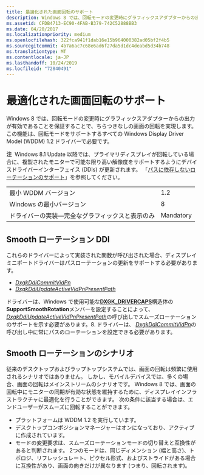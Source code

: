 ```yaml
---
title: 最適化された画面回転のサポート
description: Windows 8 では、回転モードの変更時にグラフィックスアダプターからの出力が有効であることを保証することで、ちらつきなしの画面の回転を実現します。
ms.assetid: CFDB4713-EC90-4FAB-B379-742C52888BB3
ms.date: 04/20/2017
ms.localizationpriority: medium
ms.openlocfilehash: 322fca941f1dab16e15b964000382ad05bf2f4b5
ms.sourcegitcommit: 4b7a6ac7c68e6ad6f27da5d1dc4deabd5d34b748
ms.translationtype: MT
ms.contentlocale: ja-JP
ms.lasthandoff: 10/24/2019
ms.locfileid: "72840491"
---
```

# <a name="optimized-screen-rotation-support"></a>最適化された画面回転のサポート


Windows 8 では、回転モードの変更時にグラフィックスアダプターからの出力が有効であることを保証することで、ちらつきなしの画面の回転を実現します。 この機能は、回転モードをサポートするすべての Windows Display Driver Model (WDDM) 1.2 ドライバーで必要です。

**注**  Windows 8.1 Update 以降では、プライマリディスプレイが回転している場合に、複製されたモニターで可能な限り高い解像度をサポートするようにデバイスドライバーインターフェイス (DDIs) が更新されます。 「[パスに依存しないローテーションのサポート](supporting-path-independent-rotation.md)」を参照してください。

 

|                                                      |           |
|------------------------------------------------------|-----------|
| 最小 WDDM バージョン                                 | 1.2       |
| Windows の最小バージョン                              | 8         |
| ドライバーの実装—完全なグラフィックスと表示のみ | Mandatory |

 

## <a name="span-idsmooth_rotation_ddispanspan-idsmooth_rotation_ddispanspan-idsmooth_rotation_ddispansmooth-rotation-ddi"></a><span id="Smooth_rotation_DDI"></span><span id="smooth_rotation_ddi"></span><span id="SMOOTH_ROTATION_DDI"></span>Smooth ローテーション DDI


これらのドライバーによって実装された関数が呼び出された場合、ディスプレイミニポートドライバーはパスローテーションの更新をサポートする必要があります。

-   [*DxgkDdiCommitVidPn*](https://docs.microsoft.com/windows-hardware/drivers/ddi/d3dkmddi/nc-d3dkmddi-dxgkddi_commitvidpn)
-   [*DxgkDdiUpdateActiveVidPnPresentPath*](https://docs.microsoft.com/windows-hardware/drivers/ddi/d3dkmddi/nc-d3dkmddi-dxgkddi_updateactivevidpnpresentpath)

ドライバーは、Windows で使用可能な[**DXGK\_DRIVERCAPS**](https://docs.microsoft.com/windows-hardware/drivers/ddi/d3dkmddi/ns-d3dkmddi-_dxgk_drivercaps)構造体の**SupportSmoothRotation**メンバーを設定することによって、 [*DxgkDdiUpdateActiveVidPnPresentPath*](https://docs.microsoft.com/windows-hardware/drivers/ddi/d3dkmddi/nc-d3dkmddi-dxgkddi_updateactivevidpnpresentpath)の呼び出しでスムーズローテーションのサポートを示す必要があります。8.
ドライバーは、 [*DxgkDdiCommitVidPn*](https://docs.microsoft.com/windows-hardware/drivers/ddi/d3dkmddi/nc-d3dkmddi-dxgkddi_commitvidpn)の呼び出し中に常にパスのローテーションを設定できる必要があります。

## <a name="span-idsmooth_rotation_scenariosspanspan-idsmooth_rotation_scenariosspanspan-idsmooth_rotation_scenariosspansmooth-rotation-scenarios"></a><span id="Smooth_rotation_scenarios"></span><span id="smooth_rotation_scenarios"></span><span id="SMOOTH_ROTATION_SCENARIOS"></span>Smooth ローテーションのシナリオ


従来のデスクトップおよびラップトップシステムでは、画面の回転は頻繁に使用されるシナリオではありません。 しかし、モバイルデバイスでは、多くの場合、画面の回転はメインストリームのシナリオです。 Windows 8 では、画面の回転中にモニターの同期が有効な状態を維持するために、ディスプレイインフラストラクチャに最適化を行うことができます。 次の条件に該当する場合は、エンドユーザーがスムーズに回転することができます。

-   プラットフォームは WDDM 1.2 を実行しています。
-   デスクトップコンポジションマネージャーはオンになっており、アクティブに作成されています。
-   モードの変更要求は、スムーズローテーションモードの切り替えと互換性があると判断されます。 2つのモードは、同じディメンション (幅と高さ)、トポロジ、リフレッシュレート、ピクセル形式、およびストライドがある場合に互換性があり、画面の向きだけが異なります (つまり、回転されます)。

 

 





